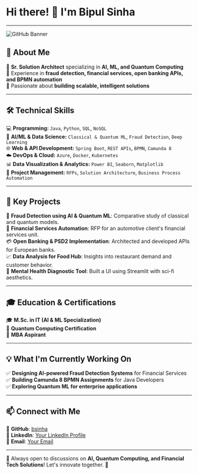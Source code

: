 # Hi there! 👋 I'm Bipul Sinha

---

![GitHub Banner](https://source.unsplash.com/1600x400/?technology,abstract)

## 🚀 About Me
🔹 **Sr. Solution Architect** specializing in **AI, ML, and Quantum Computing**  
🔹 Experience in **fraud detection, financial services, open banking APIs, and BPMN automation**  
🔹 Passionate about **building scalable, intelligent solutions**  

---

## 🛠️ Technical Skills

💻 **Programming:** `Java`, `Python`, `SQL`, `NoSQL`  
🤖 **AI/ML & Data Science:** `Classical & Quantum ML`, `Fraud Detection`, `Deep Learning`  
🌐 **Web & API Development:** `Spring Boot`, `REST APIs`, `BPMN`, `Camunda 8`  
☁️ **DevOps & Cloud:** `Azure`, `Docker`, `Kubernetes`  
📊 **Data Visualization & Analytics:** `Power BI`, `Seaborn`, `Matplotlib`  
📌 **Project Management:** `RFPs`, `Solution Architecture`, `Business Process Automation`  

---

## 📌 Key Projects

🚀 **Fraud Detection using AI & Quantum ML**: Comparative study of classical and quantum models.  
🏦 **Financial Services Automation**: RFP for an automotive client's financial services unit.  
💳 **Open Banking & PSD2 Implementation**: Architected and developed APIs for European banks.  
📈 **Data Analysis for Food Hub**: Insights into restaurant demand and customer behavior.  
🧠 **Mental Health Diagnostic Tool**: Built a UI using Streamlit with sci-fi aesthetics.  

---

## 🎓 Education & Certifications

🎓 **M.Sc. in IT (AI & ML Specialization)**  
📜 **Quantum Computing Certification**  
🎯 **MBA Aspirant**  

---

## 💡 What I'm Currently Working On

✅ **Designing AI-powered Fraud Detection Systems** for Financial Services  
✅ **Building Camunda 8 BPMN Assignments** for Java Developers  
✅ **Exploring Quantum ML for enterprise applications**  

---

## 📫 Connect with Me

📌 **GitHub**: [bsinha](https://github.com/bsinha)  
📌 **LinkedIn**: [Your LinkedIn Profile](#)  
📌 **Email**: [Your Email](#)  

---

🔹 Always open to discussions on **AI, Quantum Computing, and Financial Tech Solutions**! Let's innovate together. 🚀
